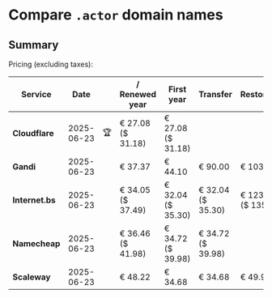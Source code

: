 # Compare `.actor` domain names

## Summary

Pricing (excluding taxes):

| Service | Date |  | / Renewed year | First year | Transfer | Restoration |
|--|--|--|--|--|--|--|
| **Cloudflare** | 2025-06-23 | 🏆 | € 27.08<br>($ 31.18) | € 27.08<br>($ 31.18) |  |  |
| **Gandi** | 2025-06-23 |  | € 37.37 | € 44.10 | € 90.00 | € 103.01 |
| **Internet.bs** | 2025-06-23 |  | € 34.05<br>($ 37.49) | € 32.04<br>($ 35.30) | € 32.04<br>($ 35.30) | € 123.19<br>($ 135.69) |
| **Namecheap** | 2025-06-23 |  | € 36.46<br>($ 41.98) | € 34.72<br>($ 39.98) | € 34.72<br>($ 39.98) |  |
| **Scaleway** | 2025-06-23 |  | € 48.22 | € 34.68 | € 34.68 | € 49.99 |
